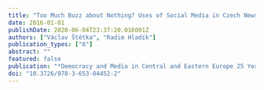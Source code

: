 ```yaml
---
title: "Too Much Buzz about Nothing? Uses of Social Media in Czech News Production"
date: 2016-01-01
publishDate: 2020-06-04T23:37:20.016001Z
authors: ["Václav Štětka", "Radim Hladík"]
publication_types: ["6"]
abstract: ""
featured: false
publication: "*Democracy and Media in Central and Eastern Europe 25 Years On*"
doi: "10.3726/978-3-653-04452-2"
---
```


